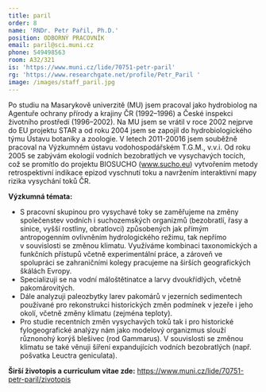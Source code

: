```yaml
---
title: paril
order: 8
name: 'RNDr. Petr Pařil, Ph.D.'
position: ODBORNÝ PRACOVNÍK
email: paril@sci.muni.cz
phone: 549498563
room: A32/321
is: 'https://www.muni.cz/lide/70751-petr-paril'
rg: 'https://www.researchgate.net/profile/Petr_Paril '
image: /images/staff_paril.jpg
---
```

Po studiu na Masarykově univerzitě (MU) jsem pracoval jako hydrobiolog na Agentuře ochrany
 přírody a krajiny ČR (1992–1996) a České inspekci životního prostředí (1996–2002). Na MU jsem se
 vrátil v roce 2002 nejprve do EU projektu STAR a od roku 2004 jsem se zapojil do hydrobiologického
 týmu Ústavu botaniky a zoologie. V letech 2011-20016 jsem souběžně pracoval na Výzkumném
ústavu vodohospodářském T.G.M., v.v.i. Od roku 2005 se zabývám ekologií vodních bezobratlých ve
 vysychavých tocích, což se promítlo do projektu BIOSUCHO (www.sucho.eu) vytvořením metody
 retrospektivní indikace epizod vyschnutí toku a navržením interaktivní mapy rizika vysychání toků ČR.

**Výzkumná témata:**

* S pracovní skupinou pro vysychavé toky se zaměřujeme na změny společenstev vodních i
   suchozemských organizmů (bezobratlí, řasy a sinice, vyšší rostliny, obratlovci) způsobených jak
   přímým antropogenním ovlivněním hydrologického režimu, tak nepřímo v souvislosti se změnou
  klimatu. Využíváme kombinaci taxonomických a funkčních přístupů včetně experimentální práce,
  a zároveň ve spolupráci se zahraničními kolegy pracujeme na širších geografických škálách
  Evropy.
* Specializuji se na vodní máloštětinatce a larvy dvoukřídlých, včetně pakomárovitých.
* Dále analyzuji paleozbytky larev pakomárů v jezerních sedimentech používané pro rekonstrukci
  historických změn podmínek v jezeře i jeho okolí, včetně změny klimatu (zejména teploty).
* Pro studie recentních změn vysychavých toků tak i pro historické fylogeografické analýzy nám
   jako modelový organizmus slouží různonohý korýš blešivec (rod Gammarus). V souvislosti se
   změnou klimatu se také věnuji šíření expandujících vodních bezobratlých (např. pošvatka Leuctra
  geniculata).



**Širší životopis a curriculum vitae zde:**
<https://www.muni.cz/lide/70751-petr-paril/zivotopis>

